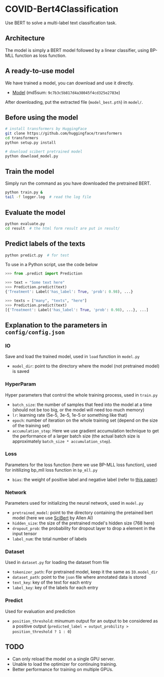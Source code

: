 # COVID-Bert4Classification
Use BERT to solve a multi-label text classification task.

## Architecture
The model is simply a BERT model followed by a linear classifier, using BP-MLL function as loss function.

## A ready-to-use model
We have trained a model, you can download and use it directly. 
- [Model](https://drive.google.com/a/berkeley.edu/file/d/1sSv7fgqYHMmUv7A43PVnkl8frltRSYkk/view?usp=sharing) (md5sum: `9c7b3c5b817d4a38045f4cd325e2783e`)

After downloading, put the extracted file (`model_best.pth`) in `model/`.

## Before using the model
```sh
# install transformers by HuggingFace
git clone https://github.com/huggingface/transformers
cd transformers
python setup.py install

# download scibert pretrained model
python download_model.py
```

## Train the model
Simply run the command as you have downloaded the pretrained BERT.
```sh
python train.py &
tail -f logger.log  # read the log file
```

## Evaluate the model
```sh
python evaluate.py
cd result  # the html form result are put in result/
```

## Predict labels of the texts
```sh
python predict.py  # for test
```
To use in a Python script, use the code below
```python
>>> from .predict import Prediction

>>> text = "Some text here"
>>> Prediction.predict(text)
{'Treatment': Label('has_label': True, 'prob': 0.98), ...}

>>> texts = ["many", "texts", "here"]
>>> Prediction.predict(text)
[{'Treatment': Label('has_label': True, 'prob': 0.98), ...}, ...]
```

## Explanation to the parameters in `config/config.json`
### IO
Save and load the trained model, used in `load` function in `model.py`
- `model_dir`: point to the directory where the model (not pretrained model) is saved

### HyperParam
Hyper parameters that control the whole training process, used in `train.py`
- `batch_size`: the number of samples that feed into the model at a time (should not be too big, or the model will need too much memory)
- `lr`: learning rate (5e-5, 3e-5, 1e-5 or something like that)
- `epoch`: number of iteration on the whole training set (depend on the size of the training set)
- `accumulation_step`: Here we use gradient accumulation technique to get the performance of a larger batch size (the actual batch size is approximately `batch_size * accumulation_step`).

### Loss
Parameters for the loss function (here we use BP-MLL loss function), used for initilizing bp_mll loss function in `bp_mll.py`
- `bias`: the weight of positive label and negative label (refer to [this paper](https://ieeexplore.ieee.org/document/1683770))

### Network
Parameters used for initializing the neural network, used in `model.py`
- `pretrained_model`: point to the directory containing the pretained bert model (here we use [SciBert](https://github.com/allenai/scibert) by Allen AI)
- `hidden_size`: the size of the pretrained model's hidden size (768 here)
- `dropout_prob`: the probability for dropout layer to drop a element in the input tensor
- `label_num`: the total number of labels

### Dataset
Used in `dataset.py` for loading the dataset from file
- `tokenizer_path`: For pretrained model, keep it the same as `IO.model_dir`
- `dataset_path`: point to the `json` file where annotated data is stored
- `text_key`: key of the text for each entry
- `label_key`: key of the labels for each entry

### Predict
Used for evaluation and prediction
- `position_threshold`: minumum output for an output to be considered as a positive output (`predicted_label = output_probility > position_threshold ? 1 : 0`)

## TODO
- Can only reload the model on a single GPU server.
- Unable to load the optimizer for continuing training.
- Better performance for training on multiple GPUs.

